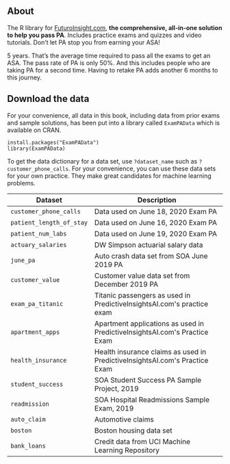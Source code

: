 ## About

The R library for [FuturoInsight.com](FuturoInsight.com), **the comprehensive, all-in-one solution to help you pass PA**.  Includes practice exams and quizzes and video tutorials.  Don’t let PA stop you from earning your ASA!

5 years.  That’s the average time required to pass all the exams to get an ASA.
The pass rate of PA is only 50%. And this includes people who are taking PA for a second time.
Having to retake PA adds another 6 months to this journey.

## Download the data

For your convenience, all data in this book, including data from prior exams and sample solutions, has been put into a library called `ExamPAData` which is available on CRAN.

```{r eval = F}
install.packages("ExamPAData")
library(ExamPAData)
```

To get the data dictionary for a data set, use `?dataset_name` such as `?customer_phone_calls`.  For your convenience, you can use these data sets for your own practice.  They make great candidates for machine learning problems. 

| Dataset   |      Description      |
|----------|-------------|
|`customer_phone_calls`| Data used on June 18, 2020 Exam PA |
|`patient_length_of_stay`| Data used on June 16, 2020 Exam PA|
|`patient_num_labs`| Data used on June 19, 2020 Exam PA |
|`actuary_salaries`| DW Simpson actuarial salary data|
|`june_pa`|Auto crash data set from SOA June 2019 PA|
|`customer_value`| Customer value data set from December 2019 PA|
|`exam_pa_titanic`| Titanic passengers as used in PredictiveInsightsAI.com's practice exam |
|`apartment_apps`| Apartment applications as used in PredictiveInsightsAI.com's Practice Exam|
|`health_insurance`| Health insurance claims as used in PredictiveInsightsAI.com's Practice Exam|
|`student_success`| SOA Student Success PA Sample Project, 2019|
|`readmission`| SOA Hospital Readmissions Sample Exam, 2019 |
|`auto_claim`| Automotive claims |
|`boston`| Boston housing data set |
|`bank_loans`| Credit data from UCI Machine Learning Repository |
